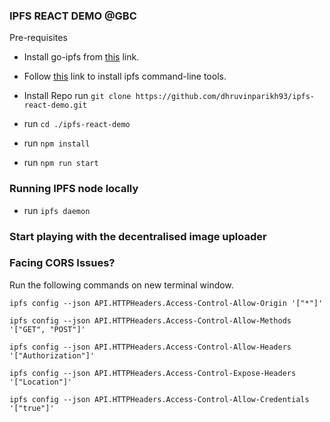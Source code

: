 ### IPFS REACT DEMO @GBC

Pre-requisites 

- Install go-ipfs from [this](https://dist.ipfs.io/#go-ipfs) link.
- Follow [this](https://docs.ipfs.io/guides/guides/install/) link to install ipfs command-line tools.

- Install Repo run `git clone https://github.com/dhruvinparikh93/ipfs-react-demo.git`
- run `cd ./ipfs-react-demo`
- run `npm install`
- run `npm run start`

### Running IPFS node locally

- run `ipfs daemon`

### Start playing with the decentralised image uploader

### Facing CORS Issues?
Run the following commands on new terminal window.

`ipfs config --json API.HTTPHeaders.Access-Control-Allow-Origin '["*"]'`

`ipfs config --json API.HTTPHeaders.Access-Control-Allow-Methods '["GET", "POST"]'`

`ipfs config --json API.HTTPHeaders.Access-Control-Allow-Headers '["Authorization"]'`

`ipfs config --json API.HTTPHeaders.Access-Control-Expose-Headers '["Location"]'`

`ipfs config --json API.HTTPHeaders.Access-Control-Allow-Credentials '["true"]'`
